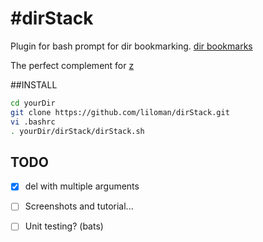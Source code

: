 
#dirStack
============

Plugin for bash prompt for dir bookmarking.
[dir bookmarks](http://vincent.bernat.im/en/blog/2015-zsh-directory-bookmarks.html)

The perfect complement for [z](https://github.com/rupa/z)


##INSTALL

```bash
cd yourDir
git clone https://github.com/liloman/dirStack.git 
vi .bashrc 
. yourDir/dirStack/dirStack.sh
```

## TODO
- [x] del with multiple arguments
- [ ] Screenshots and tutorial...
- [ ] Unit testing? (bats)


